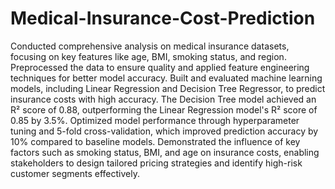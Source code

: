 # Medical-Insurance-Cost-Prediction
Conducted comprehensive analysis on medical insurance datasets, focusing on key features like age, BMI, smoking 
status, and region. Preprocessed the data to ensure quality and applied feature engineering techniques for better model 
accuracy. 
Built and evaluated machine learning models, including Linear Regression and Decision Tree Regressor, to 
predict insurance costs with high accuracy. The Decision Tree model achieved an R² score of 0.88, 
outperforming the Linear Regression model's R² score of 0.85 by 3.5%. Optimized model performance 
through hyperparameter tuning and 5-fold cross-validation, which improved prediction accuracy by 10% 
compared to baseline models.
Demonstrated the influence of key factors such as smoking status, BMI, and age on insurance costs, enabling 
stakeholders to design tailored pricing strategies and identify high-risk customer segments effectively. 
